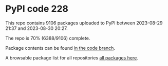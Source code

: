# PyPI code 228

This repo contains 9106 packages uploaded to PyPI between 
2023-08-29 21:37 and 2023-08-30 20:27.

The repo is 70% (6388/9106) complete.

Package contents can be found [in the code branch](https://github.com/pypi-data/pypi-mirror-228/tree/code/packages).

A browsable package list for all repositories [all packages here](https://pypi-data.github.io/website/repositories/pypi-mirror-228).


